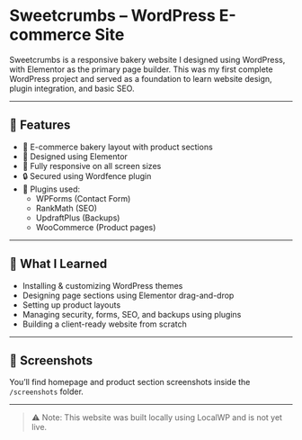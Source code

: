 # Sweetcrumbs – WordPress E-commerce Site

Sweetcrumbs is a responsive bakery website I designed using WordPress, with Elementor as the primary page builder. This was my first complete WordPress project and served as a foundation to learn website design, plugin integration, and basic SEO.

---

## 🧁 Features

- 🛒 E-commerce bakery layout with product sections
- 🎨 Designed using Elementor
- 📱 Fully responsive on all screen sizes
- 🔒 Secured using Wordfence plugin
- 🧩 Plugins used:
  - WPForms (Contact Form)
  - RankMath (SEO)
  - UpdraftPlus (Backups)
  - WooCommerce (Product pages)

---

## 🧠 What I Learned

- Installing & customizing WordPress themes
- Designing page sections using Elementor drag-and-drop
- Setting up product layouts
- Managing security, forms, SEO, and backups using plugins
- Building a client-ready website from scratch

---

## 📸 Screenshots

You’ll find homepage and product section screenshots inside the `/screenshots` folder.

---

> ⚠️ Note: This website was built locally using LocalWP and is not yet live.
